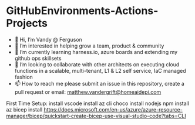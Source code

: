 # GitHubEnvironments-Actions-Projects

- 👋 Hi, I’m Vandy @ Ferguson
- 👀 I’m interested in helping grow a team, product & community
- 🌱 I’m currently learning harness.io, azure boards and extending my github ops skillsets
- 🚀 I’m looking to collaborate with other architects on executing cloud functions in a scalable, multi-tenant, L1 & L2 self service, IaC managed fashion
- 📫 How to reach me please submit an issue in this repository, create a pull request or email: matthew.vandergrift@homeaidepi.com


First Time Setup:
    install vscode
    install az cli
    choco install nodejs
    npm install
    az bicep install
    https://docs.microsoft.com/en-us/azure/azure-resource-manager/bicep/quickstart-create-bicep-use-visual-studio-code?tabs=CLI